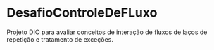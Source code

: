 # DesafioControleDeFLuxo
Projeto DIO para avaliar conceitos de interação de fluxos de laços de repetição e tratamento de exceções.
